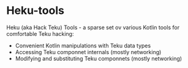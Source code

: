 # Heku-tools

Heku (aka Hack Teku) Tools - a sparse set ov various Kotlin tools for comfortable Teku hacking:
- Convenient Kotlin manipulations with Teku data types 
- Accessing Teku componnet internals (mostly networking)
- Modifying and substituting Teku componnets (mostly networking)
